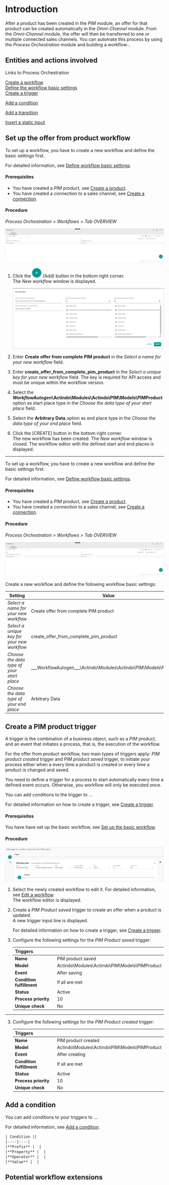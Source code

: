 # Introduction

After a product has been created in the *PIM* module, an offer for that product can be created automatically in the *Omni-Channel* module. From the *Omni-Channel* module, the offer will then be transferred to one or multiple connected sales channels. You can automate this process by using the *Process Orchestration* module and building a workflow...


## Entities and actions involved


Links to Process Orchestration

[Create a workflow](../ActindoWorkFlow/Operation/01_ManageWorkflows.md#create-a-workflow)  
[Define the workflow basic settings](../ActindoWorkFlow/Operation/01_ManageWorkflows.md#define-the-workflow-basic-settings)  
[Create a trigger](../ActindoWorkFlow/Operation/02_ManageTriggers.md#Create-a-trigger)  

[Add a condition](../ActindoWorkFlow/Operation/02_ManageTriggers.md#Add-a-condition) 

[comment]: <> (Letztes Mal hat es nicht funktioniert. Mit Stefan prüfen)

[Add a transition](../ActindoWorkFlow/Operation/01_ManageWorkflows.md#add-a-transition)  

[Insert a static input](../ActindoWorkFlow/Operation/06_InsertStaticInput.md)  


## Set up the offer from product workflow

To set up a workflow, you have to create a new workflow and define the basic settings first. 

For detailed information, see [Define workflow basic settings](../ActindoWorkFlow/Operation/01_ManageWorkflows.md#define-the-workflow-basic-settings). 

#### Prerequisites

- You have created a *PIM* product, see [Create a product](../PIM/Operation/01_ManageProducts.md#create-a-product).
- You have created a connection to a sales channel, see [Create a connection](../Channels/Integration/01_ManageConnections.md#create-a-connection).

#### Procedure

*Process Orchestration > Workflows > Tab OVERVIEW*

![Workflows](../Assets/Screenshots/ActindoWorkFlow/Workflows/Workflows.png "[Workflows]")

1. Click the ![Add](../Assets/Icons/Plus01.png "[Add]") (Add) button in the bottom right corner.   
    The *New workflow* window is displayed.

    ![New workflow](../Assets/Screenshots/ActindoWorkFlow/Workflows/NewWorkflow.png "[New workflow]")

2. Enter **Create offer from complete PIM product** in the *Select a name for your new workflow* field.

3.  Enter **create_offer_from_complete_pim_product** in the *Select a unique key for your new workflow* field. The key is required for API access and must be unique within the workflow version.

4.  Select the **___WorkflowAutogen___\Actindo\Modules\Actindo\PIM\Models\PIMProduct** option as start place type in the *Choose the data type of your start place* field.

5. Select the **Arbitrary Data** option as end place type in the *Choose the data type of your end place* field.

6. Click the [CREATE] button in the bottom right corner.   
    The new workflow has been created. The *New workflow* window is closed. The workflow editor with the defined start and end places is displayed.

---

To set up a workflow, you have to create a new workflow and define the basic settings first. 

For detailed information, see [Define workflow basic settings](../ActindoWorkFlow/Operation/01_ManageWorkflows.md#define-the-workflow-basic-settings).

#### Prerequisites

- You have created a *PIM* product, see [Create a product](../PIM/Operation/01_ManageProducts.md#create-a-product).
- You have created a connection to a sales channel, see [Create a connection](../Channels/Integration/01_ManageConnections.md#create-a-connection).

#### Procedure

*Process Orchestration > Workflows > Tab OVERVIEW*

![Workflows](../Assets/Screenshots/ActindoWorkFlow/Workflows/Workflows.png "[Workflows]")

Create a new workflow and define the following workflow basic settings:

| Setting | Value |
| ------- | ----- |
| *Select a name for your new workflow* | Create offer from complete PIM product |
| *Select a unique key for your new workflow* | create_offer_from_complete_pim_product |
| *Choose the data type of your start place* |   \_\_\_WorkflowAutogen___\Actindo\Modules\Actindo\PIM\Models\PIMProduct |
| *Choose the data type of your end place* | Arbitrary Data |

[comment]: <> (Warum nicht end place Channels.Offer?)



## Create a PIM product trigger

A trigger is the combination of a business object, such as a *PIM* product, and an event that initiates a process, that is, the execution of the workflow. 

For the offer from product workflow, two main types of triggers apply: *PIM product created* trigger and *PIM product saved* trigger, to initiate your process either when a every time a product is created or every time a product is changed and saved.

You need to define a trigger for a process to start automatically every time a defined event occurs. Otherwise, you workflow will only be executed once.

You can add conditions to the trigger to ...

For detailed information on how to create a trigger, see [Create a trigger](../ActindoWorkFlow/Operation/02_ManageTriggers.md#Create-a-trigger).


#### Prerequisites

You have have set up the basic workflow, see [Set up the basic workflow](#set-up-the-basic-workflow).

#### Procedure

![PIM product saved trigger](../Assets/Screenshots/OfferCookbook/PIMProductSavedTrigger.png "[PIM product saved trigger]")

1. Select the newly created workflow to edit it. For detailed information, see [Edit a workflow](../ActindoWorkFlow/Operation/01_ManageWorkflows.md#edit-a-workflow).   
    The workflow editor is displayed.

2. Create a *PIM Product saved* trigger to create an offer when a product is updated.  
    A new trigger input line is displayed.

    For detailed information on how to create a trigger, see [Create a trigger](../ActindoWorkFlow/Operation/03_ManageTriggers.md#create-a-trigger).

3. Configure the following settings for the *PIM Product saved* trigger:

    | Triggers ||
    |----|----|
    |**Name** | PIM product saved |
    |**Model** | Actindo\Modules\Actindo\PIM\Models\PIMProduct |
    |**Event** | After saving | 
    |**Condition fulfillment** | If all are met |   
    |**Status** | Active |
    |**Process priority** | 10 | 
    | **Unique check** | No |

[comment]: <> (Warum saved?)

---

3. Configure the following settings for the *PIM Product created* trigger:



    | Triggers ||
    |----|----|
    |**Name** | PIM product created |
    |**Model** | Actindo\Modules\Actindo\PIM\Models\PIMProduct |
    |**Event** | After creating | 
    |**Condition fulfillment** | If all are met |   
    |**Status** | Active |
    |**Process priority** | 10 | 
    | **Unique check** | No |


[comment]: <> (Warum created?)

## Add a condition

You can add conditions to your triggers to ...

For detailed information, see [Add a condition](../ActindoWorkFlow/Operation/02_ManageTriggers.md#Add-a-condition).

    | Condition ||
    |----|----|
    |**Prefix** |  |
    |**Property** |  |
    |**Operator** |  | 
    |**Value** |  |   
   


## Potential workflow extensions

